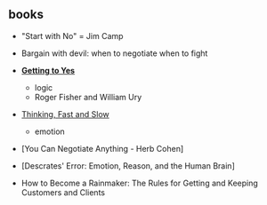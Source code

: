 ## books
* "Start with No" = Jim Camp
* Bargain with devil: when to negotiate when to fight
* [**Getting to Yes**](https://www.books.com.tw/products/F012407983?gclid=CjwKCAiAv4n9BRA9EiwA30WNDyQPQoGTdbV9S0X1KOClbrGjok2P86FeFi6RJQ4S8WKD1bi0mqzykBoCXmcQAvD_BwE)
    * logic
    * Roger Fisher and William Ury
* [Thinking, Fast and Slow](https://www.amazon.com/Thinking-Fast-Slow-Daniel-Kahneman/dp/0374533555)
    * emotion

* [You Can Negotiate Anything - Herb Cohen]
* [Descrates' Error: Emotion, Reason, and the Human Brain]
* How to Become a Rainmaker: The Rules for Getting and Keeping Customers and Clients
